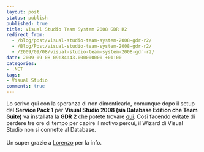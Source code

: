 ```yaml
---
layout: post
status: publish
published: true
title: Visual Studio Team System 2008 GDR R2
redirect_from: 
  - /blog/post/visual-studio-team-system-2008-gdr-r2/
  - /Blog/Post/visual-studio-team-system-2008-gdr-r2/
  - /2009/09/08/visual-studio-team-system-2008-gdr-r2/
date: 2009-09-08 09:34:43.000000000 +01:00
categories:
- .NET
tags:
- Visual Studio
comments: true
---
```

<p>Lo scrivo qui con la speranza di non dimenticarlo, comunque dopo il setup del <strong>Service Pack 1</strong> per <strong>Visual Studio 2008 (sia Database Edition che Team Suite)</strong> va installata la <strong>GDR 2</strong> che potete trovare <a title="Visual Studio Team System 2008 Database Edition GDR R2" href="http://www.microsoft.com/downloads/details.aspx?FamilyID=bb3ad767-5f69-4db9-b1c9-8f55759846ed&amp;displaylang=en" rel="nofollow" target="_blank">qui</a>. Così facendo evitate di perdere tre ore di tempo per capire il motivo percui, il Wizard di Visual Studio non si connette al Database.     <br />    <br />Un super grazie a <a title="Lorenzo Barbieri" href="http://www.geniodelmale.info/" rel="nofollow" target="_blank">Lorenzo</a> per la info.</p>
